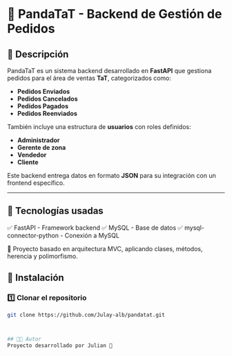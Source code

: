 # 🐼 PandaTaT - Backend de Gestión de Pedidos

## 📌 Descripción
PandaTaT es un sistema backend desarrollado en **FastAPI** que gestiona pedidos para el área de ventas **TaT**, categorizados como:
- **Pedidos Enviados**
- **Pedidos Cancelados**
- **Pedidos Pagados**
- **Pedidos Reenviados**

También incluye una estructura de **usuarios** con roles definidos:
- **Administrador**
- **Gerente de zona**
- **Vendedor**
- **Cliente**

Este backend entrega datos en formato **JSON** para su integración con un frontend específico.

---

## 📌 Tecnologías usadas
✅ FastAPI - Framework backend ✅ MySQL - Base de datos ✅ mysql-connector-python - Conexión a MySQL

📌 Proyecto basado en arquitectura MVC, aplicando clases, métodos, herencia y polimorfismo.

## 🔧 Instalación

### 1️⃣ **Clonar el repositorio**
```bash
git clone https://github.com/Julay-alb/pandatat.git



## 👨‍💻 Autor
Proyecto desarrollado por Julian 🚀
